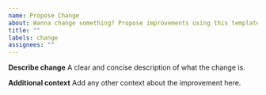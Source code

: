 ```yaml
---
name: Propose Change
about: Wanna change something? Propose improvements using this template
title: ""
labels: change
assignees: ""
---
```


**Describe change**
A clear and concise description of what the change is.

**Additional context**
Add any other context about the improvement here.
